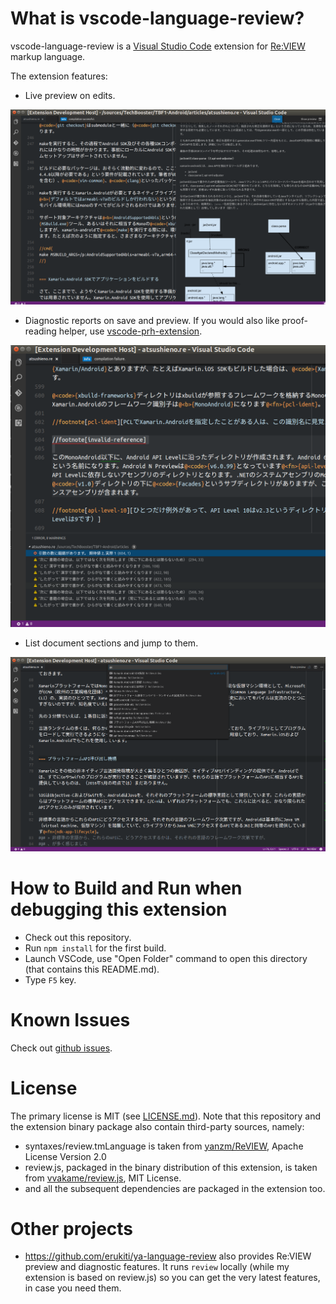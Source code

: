 # What is vscode-language-review?

vscode-language-review is a [Visual Studio Code](https://github.com/Microsoft/vscode/) extension for [Re:VIEW](https://github.com/kmuto/review) markup language.

The extension features:

- Live preview on edits.

![Live preview on edits](docs/images/sshot-preview.png)

- Diagnostic reports on save and preview. If you would also like proof-reading helper, use [vscode-prh-extension](https://github.com/prh/vscode-prh-extention).

![Diagnostic reports on save and preview](docs/images/sshot-diagnostic.png)

- List document sections and jump to them.

![List document sections and jump to them](docs/images/sshot-structure.png)

# How to Build and Run when debugging this extension

- Check out this repository.
- Run `npm install` for the first build.
- Launch VSCode, use "Open Folder" command to open this directory (that contains this README.md).
- Type `F5` key.

# Known Issues

Check out [github issues](https://github.com/atsushieno/vscode-language-review/issues).

# License

The primary license is MIT (see [LICENSE.md](LICENSE.md)). Note that this repository and the extension binary package also contain third-party sources, namely:

- syntaxes/review.tmLanguage is taken from [yanzm/ReVIEW](https://github.com/yanzm/ReVIEW), Apache License Version 2.0
- review.js, packaged in the binary distribution of this extension, is taken from [vvakame/review.js](https://github.com/vvakame/review.js), MIT License.
- and all the subsequent dependencies are packaged in the extension too.

# Other projects

- https://github.com/erukiti/ya-language-review also provides Re:VIEW preview and diagnostic features. It runs `review` locally (while my extension is based on review.js) so you can get the very latest features, in case you need them.
